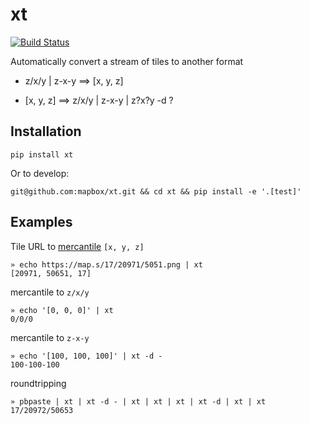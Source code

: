 xt
===

[![Build Status](https://travis-ci.org/mapbox/xt.svg?branch=master)](https://travis-ci.org/mapbox/xt)

Automatically convert a stream of tiles to another format

- z/x/y | z-x-y ==> [x, y, z]

- [x, y, z] ==> z/x/y | z-x-y | z?x?y -d ?

Installation
-------------
```
pip install xt
```
Or to develop:
```
git@github.com:mapbox/xt.git && cd xt && pip install -e '.[test]'
```

Examples
---------
Tile URL to [mercantile](https://github.com/mapbox/mercantile) `[x, y, z]`
```
» echo https://map.s/17/20971/5051.png | xt
[20971, 50651, 17]
```
mercantile to `z/x/y`
```
» echo '[0, 0, 0]' | xt
0/0/0
```
mercantile to `z-x-y`
```
» echo '[100, 100, 100]' | xt -d -
100-100-100
```
roundtripping
```
» pbpaste | xt | xt -d - | xt | xt | xt | xt -d | xt | xt 
17/20972/50653
```